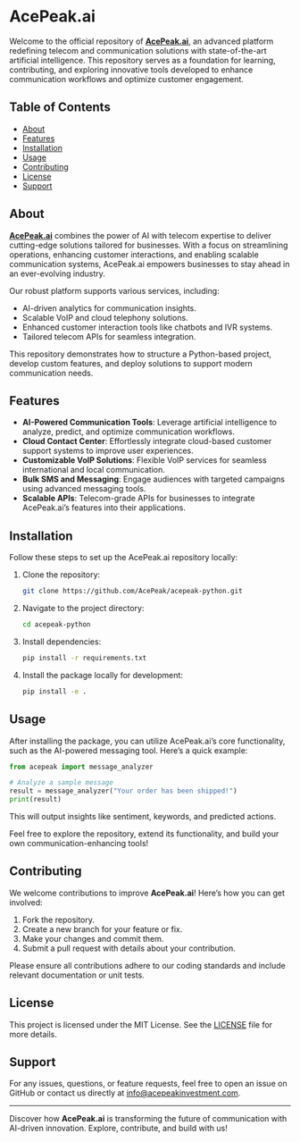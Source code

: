 # AcePeak.ai

Welcome to the official repository of **[AcePeak.ai](https://www.acepeak.ai/)**, an advanced platform redefining telecom and communication solutions with state-of-the-art artificial intelligence. This repository serves as a foundation for learning, contributing, and exploring innovative tools developed to enhance communication workflows and optimize customer engagement.

## Table of Contents

- [About](#about)
- [Features](#features)
- [Installation](#installation)
- [Usage](#usage)
- [Contributing](#contributing)
- [License](#license)
- [Support](#support)

## About

**[AcePeak.ai](http://acepeak.ai/)** combines the power of AI with telecom expertise to deliver cutting-edge solutions tailored for businesses. With a focus on streamlining operations, enhancing customer interactions, and enabling scalable communication systems, AcePeak.ai empowers businesses to stay ahead in an ever-evolving industry.

Our robust platform supports various services, including:

- AI-driven analytics for communication insights.
- Scalable VoIP and cloud telephony solutions.
- Enhanced customer interaction tools like chatbots and IVR systems.
- Tailored telecom APIs for seamless integration.

This repository demonstrates how to structure a Python-based project, develop custom features, and deploy solutions to support modern communication needs.

## Features

- **AI-Powered Communication Tools**: Leverage artificial intelligence to analyze, predict, and optimize communication workflows.
- **Cloud Contact Center**: Effortlessly integrate cloud-based customer support systems to improve user experiences.
- **Customizable VoIP Solutions**: Flexible VoIP services for seamless international and local communication.
- **Bulk SMS and Messaging**: Engage audiences with targeted campaigns using advanced messaging tools.
- **Scalable APIs**: Telecom-grade APIs for businesses to integrate AcePeak.ai’s features into their applications.

## Installation

Follow these steps to set up the AcePeak.ai repository locally:

1. Clone the repository:

    ```bash
    git clone https://github.com/AcePeak/acepeak-python.git
    ```

2. Navigate to the project directory:

    ```bash
    cd acepeak-python
    ```

3. Install dependencies:

    ```bash
    pip install -r requirements.txt
    ```

4. Install the package locally for development:

    ```bash
    pip install -e .
    ```

## Usage

After installing the package, you can utilize AcePeak.ai’s core functionality, such as the AI-powered messaging tool. Here’s a quick example:

```python
from acepeak import message_analyzer

# Analyze a sample message
result = message_analyzer("Your order has been shipped!")
print(result)
```

This will output insights like sentiment, keywords, and predicted actions.

Feel free to explore the repository, extend its functionality, and build your own communication-enhancing tools!

## Contributing

We welcome contributions to improve **AcePeak.ai**! Here’s how you can get involved:

1. Fork the repository.
2. Create a new branch for your feature or fix.
3. Make your changes and commit them.
4. Submit a pull request with details about your contribution.

Please ensure all contributions adhere to our coding standards and include relevant documentation or unit tests.

## License

This project is licensed under the MIT License. See the [LICENSE](LICENSE) file for more details.

## Support

For any issues, questions, or feature requests, feel free to open an issue on GitHub or contact us directly at [info@acepeakinvestment.com](mailto:acepeakinvestment.com).

---

Discover how **AcePeak.ai** is transforming the future of communication with AI-driven innovation. Explore, contribute, and build with us!
